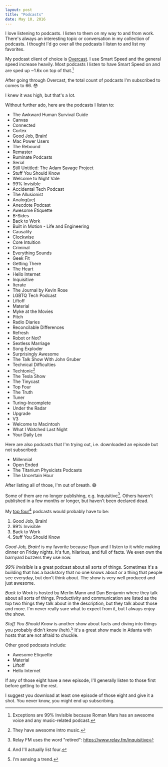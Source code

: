 ```yaml
---
layout: post
title: "Podcasts"
date: May 10, 2016
---
```


I love listening to podcasts. I listen to them on my way to and from work. There's always an interesting topic or conversation in my collection of podcasts. I thought I'd go over all the podcasts I listen to and list my favorites.

My podcast client of choice is [Overcast](https://overcast.fm). I use Smart Speed and the general speed increase heavily. Most podcasts I listen to have Smart Speed on and are sped up ~1.6x on top of that.[^0]

After going through Overcast, the total count of podcasts I'm subscribed to comes to 66. 😳

I knew it was high, but that's a lot.

Without further ado, here are the podcasts I listen to:

 - The Awkward Human Survival Guide
 - Canvas
 - Connected
 - Cortex
 - Good Job, Brain!
 - Mac Power Users
 - The Rebound
 - Remaster
 - Ruminate Podcasts
 - Serial
 - Still Untitled: The Adam Savage Project
 - Stuff You Should Know
 - Welcome to Night Vale
 - 99% Invisible
 - Accidental Tech Podcast
 - The Allusionist
 - Analog(ue)
 - Anecdote Podcast
 - Awesome Etiquette
 - B-Sides
 - Back to Work
 - Built in Motion - Life and Engineering
 - Causality
 - Clockwise
 - Core Intuition
 - Criminal
 - Everything Sounds
 - Geek Fit
 - Getting There
 - The Heart
 - Hello Internet
 - Inquisitive
 - Iterate
 - The Journal by Kevin Rose
 - LGBTQ Tech Podcast
 - Liftoff
 - Material
 - Myke at the Movies
 - Pitch
 - Radio Diaries
 - Reconcilable Differences
 - Refresh
 - Robot or Not?
 - Sextless Marriage
 - Song Exploder
 - Surprisingly Awesome
 - The Talk Show With John Gruber
 - Technical Difficulties
 - Techtonic[^4]
 - The Tesla Show
 - The Tinycast
 - Top Four
 - The Truth
 - Tuner
 - Turing-Incomplete
 - Under the Radar
 - Upgrade
 - V3
 - Welcome to Macintosh
 - What I Watched Last Night
 - Your Daily Lex

Here are also podcasts that I'm trying out, i.e. downloaded an episode but not subscribed:

 - Millennial
 - Open Ended
 - The Titanium Physicists Podcasts
 - The Uncertain Hour

After listing all of those, I'm out of breath. 😅

Some of them are no longer publishing, e.g. Inquisitive[^1]. Others haven't published in a few months or longer, but haven't been declared dead.

My [top four](https://www.relay.fm/topfour)[^2] podcasts would probably have to be:

1. Good Job, Brain!
2. 99% Invisible
3. Back to Work
4. Stuff You Should Know

_Good Job, Brain!_ is my favorite because Ryan and I listen to it while making dinner on Friday nights. It's fun, hilarious, and full of facts. We even own the barnyard buzzers they use now.

_99% Invisible_ is a great podcast about all sorts of things. Sometimes it's a building that has a backstory that no one knows about or a thing that people see everyday, but don't think about. The show is very well produced and just awesome.

_Back to Work_ is hosted by Merlin Mann and Dan Benjamin where they talk about all sorts of things. Productivity and communication are listed as the top two things they talk about in the description, but they talk about those and more. I'm never really sure what to expect from it, but I always enjoy the show.

_Stuff You Should Know_ is another show about facts and diving into things you probably didn't know (heh).[^3] It's a great show made in Atlanta with hosts that are not afraid to chuckle.

Other good podcasts include:

 - Awesome Etiquette
 - Material
 - Liftoff
 - Hello Internet

If any of those eight have a new episode, I'll generally listen to those first before getting to the rest.

I suggest you download at least one episode of those eight and give it a shot. You never know, you might end up subscribing.

[^0]: Exceptions are 99% Invisible because Roman Mars has an awesome voice and any music-related podcast.
[^1]: Relay FM uses the word "retired": https://www.relay.fm/inquisitive
[^2]: And I'll actually list four.
[^3]: I'm sensing a trend.
[^4]: They have awesome intro music.
